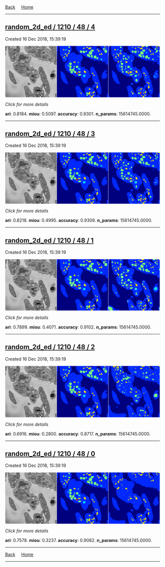 
[Back](..)&nbsp;&nbsp;&nbsp;&nbsp;&nbsp;[Home](https://leapmanlab.github.io/snapshots)

---

<div class="summary"><a href="4"><h2>random_2d_ed / 1210 / 48 / 4</h2></a><p>Created 16 Dec 2018, 15:39:19
</p><a href="4"><img src="4/media/summary.png" align="center"></a><p>
<i>Click for more details</i>
</p></div>

**ari**: 0.8184. **miou**: 0.5097. **accuracy**: 0.9301. **n_params**: 15614745.0000. 

---

<div class="summary"><a href="3"><h2>random_2d_ed / 1210 / 48 / 3</h2></a><p>Created 16 Dec 2018, 15:39:19
</p><a href="3"><img src="3/media/summary.png" align="center"></a><p>
<i>Click for more details</i>
</p></div>

**ari**: 0.8218. **miou**: 0.4995. **accuracy**: 0.9306. **n_params**: 15614745.0000. 

---

<div class="summary"><a href="1"><h2>random_2d_ed / 1210 / 48 / 1</h2></a><p>Created 16 Dec 2018, 15:39:19
</p><a href="1"><img src="1/media/summary.png" align="center"></a><p>
<i>Click for more details</i>
</p></div>

**ari**: 0.7899. **miou**: 0.4071. **accuracy**: 0.9102. **n_params**: 15614745.0000. 

---

<div class="summary"><a href="2"><h2>random_2d_ed / 1210 / 48 / 2</h2></a><p>Created 16 Dec 2018, 15:39:19
</p><a href="2"><img src="2/media/summary.png" align="center"></a><p>
<i>Click for more details</i>
</p></div>

**ari**: 0.6916. **miou**: 0.2800. **accuracy**: 0.8717. **n_params**: 15614745.0000. 

---

<div class="summary"><a href="0"><h2>random_2d_ed / 1210 / 48 / 0</h2></a><p>Created 16 Dec 2018, 15:39:19
</p><a href="0"><img src="0/media/summary.png" align="center"></a><p>
<i>Click for more details</i>
</p></div>

**ari**: 0.7578. **miou**: 0.3237. **accuracy**: 0.9082. **n_params**: 15614745.0000. 

---

[Back](..)&nbsp;&nbsp;&nbsp;&nbsp;&nbsp;[Home](https://leapmanlab.github.io/snapshots)

---